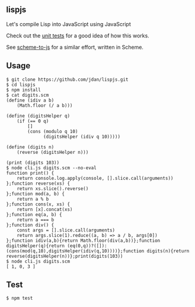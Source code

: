 ## lispjs

Let's compile Lisp into JavaScript using JavaScript

Check out the [unit tests](https://github.com/jdan/lispjs/blob/master/test/index.test.js) for a good idea of how this works.

See [scheme-to-js](https://github.com/jdan/scheme-to-js) for a similar effort, written in Scheme.

## Usage

```
$ git clone https://github.com/jdan/lispjs.git
$ cd lispjs
$ npm install
$ cat digits.scm
(define (idiv a b)
    (Math.floor (/ a b)))

(define (digitsHelper q)
    (if (== 0 q)
        []
        (cons (modulo q 10)
              (digitsHelper (idiv q 10)))))

(define (digits n)
    (reverse (digitsHelper n)))

(print (digits 103))
$ node cli.js digits.scm --no-eval
function print() {
    return console.log.apply(console, [].slice.call(arguments))
};function reverse(xs) {
    return xs.slice().reverse()
};function mod(a, b) {
    return a % b
};function cons(x, xs) {
    return [x].concat(xs)
};function eq(a, b) {
    return a === b
};function div() {
    const args = [].slice.call(arguments)
    return args.slice(1).reduce((a, b) => a / b, args[0])
};function idiv(a,b){return Math.floor(div(a,b))};function digitsHelper(q){return (eq(0,q))?([]):(cons(mod(q,10),digitsHelper(idiv(q,10))))};function digits(n){return reverse(digitsHelper(n))};print(digits(103))
$ node cli.js digits.scm
[ 1, 0, 3 ]
```

## Test

```
$ npm test
```
